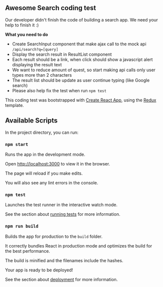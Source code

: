 ## Awesome Search coding test

Our developer didn't finish the code of building a search app.
We need your help to finish it :)

**What you need to do**
- Create SearchInput component that make ajax call to the mock api `/api/search?q=[query]`
- Display the search result in ResultList component
- Each result should be a link, when click should show a javascript alert displaying the result text
- We want to reduce amount of quest, so start making api calls only user types more than 2 characters
- The result list should be update as user continue typing (like Google search)
- Please also help fix the test when run `npm test`

This coding test was bootstrapped with [Create React App](https://github.com/facebook/create-react-app), using the [Redux](https://redux.js.org/)  template.


  

## Available Scripts

  

In the project directory, you can run:

  

### `npm start`

  

Runs the app in the development mode.<br  />

Open [http://localhost:3000](http://localhost:3000) to view it in the browser.

  

The page will reload if you make edits.<br  />

You will also see any lint errors in the console.

  

### `npm test`

  

Launches the test runner in the interactive watch mode.<br  />

See the section about [running tests](https://facebook.github.io/create-react-app/docs/running-tests) for more information.

  

### `npm run build`

  

Builds the app for production to the `build` folder.<br  />

It correctly bundles React in production mode and optimizes the build for the best performance.

  

The build is minified and the filenames include the hashes.<br  />

Your app is ready to be deployed!

  

See the section about [deployment](https://facebook.github.io/create-react-app/docs/deployment) for more information.

 